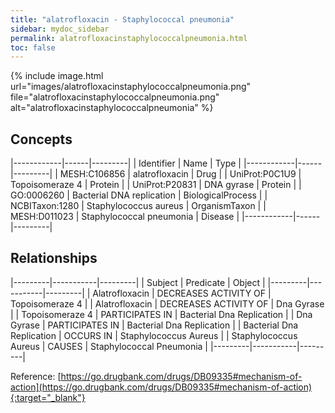 ```yaml
---
title: "alatrofloxacin - Staphylococcal pneumonia"
sidebar: mydoc_sidebar
permalink: alatrofloxacinstaphylococcalpneumonia.html
toc: false 
---
```


{% include image.html url="images/alatrofloxacinstaphylococcalpneumonia.png" file="alatrofloxacinstaphylococcalpneumonia.png" alt="alatrofloxacinstaphylococcalpneumonia" %}

## Concepts

|------------|------|---------|
| Identifier | Name | Type    |
|------------|------|---------|
| MESH:C106856 | alatrofloxacin | Drug |
| UniProt:P0C1U9 | Topoisomeraze 4 | Protein |
| UniProt:P20831 | DNA gyrase | Protein |
| GO:0006260 | Bacterial DNA replication | BiologicalProcess |
| NCBITaxon:1280 | Staphylococcus aureus | OrganismTaxon |
| MESH:D011023 | Staphylococcal pneumonia | Disease |
|------------|------|---------|

## Relationships

|---------|-----------|---------|
| Subject | Predicate | Object  |
|---------|-----------|---------|
| Alatrofloxacin | DECREASES ACTIVITY OF | Topoisomeraze 4 |
| Alatrofloxacin | DECREASES ACTIVITY OF | Dna Gyrase |
| Topoisomeraze 4 | PARTICIPATES IN | Bacterial Dna Replication |
| Dna Gyrase | PARTICIPATES IN | Bacterial Dna Replication |
| Bacterial Dna Replication | OCCURS IN | Staphylococcus Aureus |
| Staphylococcus Aureus | CAUSES | Staphylococcal Pneumonia |
|---------|-----------|---------|

Reference: [https://go.drugbank.com/drugs/DB09335#mechanism-of-action](https://go.drugbank.com/drugs/DB09335#mechanism-of-action){:target="_blank"}